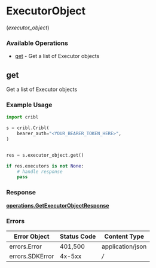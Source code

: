 # ExecutorObject
(*executor_object*)

### Available Operations

* [get](#get) - Get a list of Executor objects

## get

Get a list of Executor objects

### Example Usage

```python
import cribl

s = cribl.Cribl(
    bearer_auth="<YOUR_BEARER_TOKEN_HERE>",
)


res = s.executor_object.get()

if res.executors is not None:
    # handle response
    pass
```


### Response

**[operations.GetExecutorObjectResponse](../../models/operations/getexecutorobjectresponse.md)**
### Errors

| Error Object     | Status Code      | Content Type     |
| ---------------- | ---------------- | ---------------- |
| errors.Error     | 401,500          | application/json |
| errors.SDKError  | 4x-5xx           | */*              |
